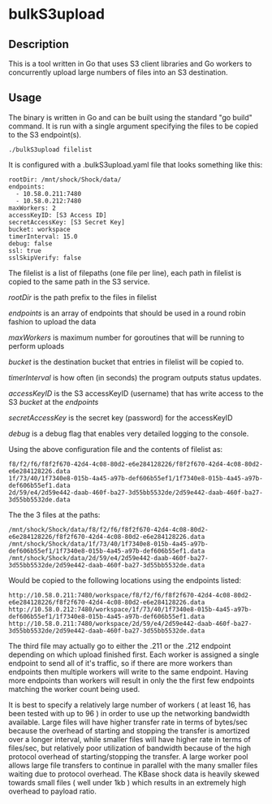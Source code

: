 # bulkS3upload

## Description

This is a tool written in Go that uses S3 client libraries and Go workers to concurrently upload large numbers of files into an S3 destination.

## Usage

The binary is written in Go and can be built using the standard "go build" command. It is run with a single argument specifying the files to be copied to the S3 endpoint(s).
~~~
./bulkS3upload filelist
~~~

It is configured with a .bulkS3upload.yaml file that looks something like this:

~~~
rootDir: /mnt/shock/Shock/data/
endpoints:
  - 10.58.0.211:7480
  - 10.58.0.212:7480
maxWorkers: 2
accessKeyID: [S3 Access ID]
secretAccessKey: [S3 Secret Key]
bucket: workspace
timerInterval: 15.0
debug: false
ssl: true
sslSkipVerify: false
~~~

The filelist is a list of filepaths (one file per line), each path in filelist is copied to the same path in the S3 service.

*rootDir* is the path prefix to the files in filelist

*endpoints* is an array of endpoints that should be used in a round robin fashion to upload the data

*maxWorkers* is maximum number for goroutines that will be running to perform uploads

*bucket* is the destination bucket that entries in filelist will be copied to.

*timerInterval* is how often (in seconds) the program outputs status updates.

*accessKeyID* is the S3 accessKeyID (username) that has write access to the S3 *bucket* at the *endpoints*

*secretAccessKey* is the secret key (password) for the accessKeyID

*debug* is a debug flag that enables very detailed logging to the console.

Using the above configuration file and the contents of filelist as:
~~~
f8/f2/f6/f8f2f670-42d4-4c08-80d2-e6e284128226/f8f2f670-42d4-4c08-80d2-e6e284128226.data
1f/73/40/1f7340e8-015b-4a45-a97b-def606b55ef1/1f7340e8-015b-4a45-a97b-def606b55ef1.data
2d/59/e4/2d59e442-daab-460f-ba27-3d55bb5532de/2d59e442-daab-460f-ba27-3d55bb5532de.data
~~~

The the 3 files at the paths:
~~~
/mnt/shock/Shock/data/f8/f2/f6/f8f2f670-42d4-4c08-80d2-e6e284128226/f8f2f670-42d4-4c08-80d2-e6e284128226.data
/mnt/shock/Shock/data/1f/73/40/1f7340e8-015b-4a45-a97b-def606b55ef1/1f7340e8-015b-4a45-a97b-def606b55ef1.data
/mnt/shock/Shock/data/2d/59/e4/2d59e442-daab-460f-ba27-3d55bb5532de/2d59e442-daab-460f-ba27-3d55bb5532de.data
~~~

Would be copied to the following locations using the endpoints listed:
~~~
http://10.58.0.211:7480/workspace/f8/f2/f6/f8f2f670-42d4-4c08-80d2-e6e284128226/f8f2f670-42d4-4c08-80d2-e6e284128226.data
http://10.58.0.212:7480/workspace/1f/73/40/1f7340e8-015b-4a45-a97b-def606b55ef1/1f7340e8-015b-4a45-a97b-def606b55ef1.data
http://10.58.0.211:7480/workspace/2d/59/e4/2d59e442-daab-460f-ba27-3d55bb5532de/2d59e442-daab-460f-ba27-3d55bb5532de.data
~~~

The third file may actually go to either the .211 or the .212 endpoint depending on which upload finished first. Each worker is assigned a single endpoint to send all of it's traffic, so if there are more workers than endpoints then multiple workers will write to the same endpoint. Having more endpoints than workers will result in only the the first few endpoints matching the worker count being used.

It is best to specify a relatively large number of workers ( at least 16, has been tested with up to 96 ) in order to use up the networking bandwidth available. Large files will have higher transfer rate in terms of bytes/sec because the overhead of starting and stopping the transfer is amortized over a longer interval, while smaller files will have higher rate in terms of files/sec, but relatively poor utilization of bandwidth because of the high protocol overhead of starting/stopping the transfer. A large worker pool allows large file transfers to continue in parallel with the many smaller files waiting due to protocol overhead. The KBase shock data is heavily skewed towards small files ( well under 1kb ) which results in an extremely high overhead to payload ratio.


